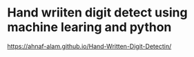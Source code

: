 # Hand wriiten digit detect using machine learing and python
https://ahnaf-alam.github.io/Hand-Written-Digit-Detectin/
